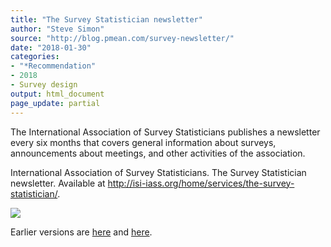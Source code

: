 ```yaml
---
title: "The Survey Statistician newsletter"
author: "Steve Simon"
source: "http://blog.pmean.com/survey-newsletter/"
date: "2018-01-30"
categories:
- "*Recommendation"
- 2018
- Survey design
output: html_document
page_update: partial
---
```


The International Association of Survey Statisticians publishes a newsletter every six months that covers general information about surveys, announcements about meetings, and other activities of the association.

<!---More--->

International Association of Survey Statisticians. The Survey Statistician newsletter. Available at <http://isi-iass.org/home/services/the-survey-statistician/>.

![](http://www.pmean.com/new-images/18/survey-newsletter01.png)

Earlier versions are [here][sim1] and [here][sim2].
 
[sim1]: http://blog.pmean.com/survey-newsletter/
[sim2]: http://new.pmean.com/survey-newsletter/
